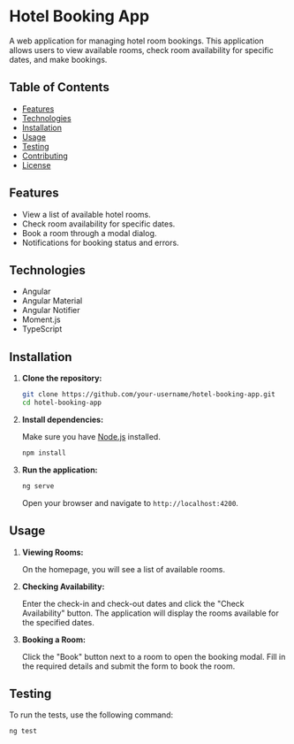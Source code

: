 # Hotel Booking App

A web application for managing hotel room bookings. This application allows users to view available rooms, check room availability for specific dates, and make bookings.

## Table of Contents

- [Features](#features)
- [Technologies](#technologies)
- [Installation](#installation)
- [Usage](#usage)
- [Testing](#testing)
- [Contributing](#contributing)
- [License](#license)

## Features

- View a list of available hotel rooms.
- Check room availability for specific dates.
- Book a room through a modal dialog.
- Notifications for booking status and errors.

## Technologies

- Angular
- Angular Material
- Angular Notifier
- Moment.js
- TypeScript

## Installation

1. **Clone the repository:**

    ```bash
    git clone https://github.com/your-username/hotel-booking-app.git
    cd hotel-booking-app
    ```

2. **Install dependencies:**

   Make sure you have [Node.js](https://nodejs.org/) installed.

    ```bash
    npm install
    ```

3. **Run the application:**

    ```bash
    ng serve
    ```

   Open your browser and navigate to `http://localhost:4200`.

## Usage

1. **Viewing Rooms:**

   On the homepage, you will see a list of available rooms.

2. **Checking Availability:**

   Enter the check-in and check-out dates and click the "Check Availability" button. The application will display the rooms available for the specified dates.

3. **Booking a Room:**

   Click the "Book" button next to a room to open the booking modal. Fill in the required details and submit the form to book the room.

## Testing

To run the tests, use the following command:

```bash
ng test
